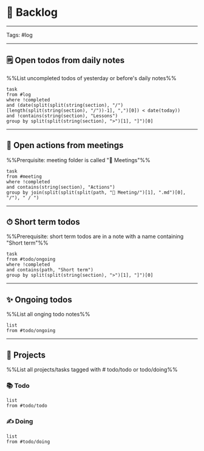 # 📖 Backlog

--- 

Tags: #log

---

## 🗒 Open todos from daily notes

%%List uncompleted todos of yesterday or before's daily notes%%
```dataview
task
from #log 
where !completed 
and (date(split(split(string(section), "/")[length(split(string(section), "/"))-1], ",")[0]) < date(today))
and !contains(string(section), "Lessons")
group by split(split(string(section), ">")[1], "]")[0]
```
---

## 👥 Open actions from meetings

%%Prerquisite: meeting folder is called "👥 Meetings"%%
```dataview
task
from #meeting 
where !completed 
and contains(string(section), "Actions")
group by join(split(split(split(path, "👥 Meeting/")[1], ".md")[0], "/"), " / ")
```
---

## ⏱ Short term todos

%%Prerequisite: short term todos are in a note with a name containing "Short term"%%
```dataview
task
from #todo/ongoing
where !completed
and contains(path, "Short term")
group by split(split(string(section), ">")[1], "]")[0]
```
---

## ✨ Ongoing todos

%%List all onging todo notes%%
```dataview
list
from #todo/ongoing
```
--- 

## 🧩 Projects

%%List all projects/tasks tagged with # todo/todo or todo/doing%%

### 📚 Todo
```dataview
list
from #todo/todo
```

### ✍ Doing
```dataview
list
from #todo/doing
```



